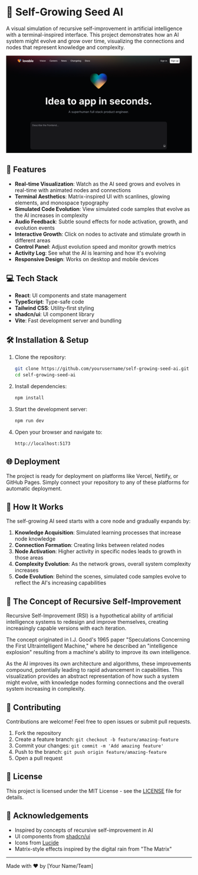 
# 🌱 Self-Growing Seed AI

A visual simulation of recursive self-improvement in artificial intelligence with a terminal-inspired interface. This project demonstrates how an AI system might evolve and grow over time, visualizing the connections and nodes that represent knowledge and complexity.

![Self-Growing Seed AI](public/og-image.png)

## 🚀 Features

- **Real-time Visualization**: Watch as the AI seed grows and evolves in real-time with animated nodes and connections
- **Terminal Aesthetics**: Matrix-inspired UI with scanlines, glowing elements, and monospace typography
- **Simulated Code Evolution**: View simulated code samples that evolve as the AI increases in complexity
- **Audio Feedback**: Subtle sound effects for node activation, growth, and evolution events
- **Interactive Growth**: Click on nodes to activate and stimulate growth in different areas
- **Control Panel**: Adjust evolution speed and monitor growth metrics
- **Activity Log**: See what the AI is learning and how it's evolving
- **Responsive Design**: Works on desktop and mobile devices

## 💻 Tech Stack

- **React**: UI components and state management
- **TypeScript**: Type-safe code
- **Tailwind CSS**: Utility-first styling
- **shadcn/ui**: UI component library
- **Vite**: Fast development server and bundling

## 🛠️ Installation & Setup

1. Clone the repository:
   ```bash
   git clone https://github.com/yourusername/self-growing-seed-ai.git
   cd self-growing-seed-ai
   ```

2. Install dependencies:
   ```bash
   npm install
   ```

3. Start the development server:
   ```bash
   npm run dev
   ```

4. Open your browser and navigate to:
   ```
   http://localhost:5173
   ```

## 🌐 Deployment

The project is ready for deployment on platforms like Vercel, Netlify, or GitHub Pages. Simply connect your repository to any of these platforms for automatic deployment.

## 📖 How It Works

The self-growing AI seed starts with a core node and gradually expands by:

1. **Knowledge Acquisition**: Simulated learning processes that increase node knowledge
2. **Connection Formation**: Creating links between related nodes
3. **Node Activation**: Higher activity in specific nodes leads to growth in those areas
4. **Complexity Evolution**: As the network grows, overall system complexity increases
5. **Code Evolution**: Behind the scenes, simulated code samples evolve to reflect the AI's increasing capabilities

## 🧠 The Concept of Recursive Self-Improvement

Recursive Self-Improvement (RSI) is a hypothetical ability of artificial intelligence systems to redesign and improve themselves, creating increasingly capable versions with each iteration.

The concept originated in I.J. Good's 1965 paper "Speculations Concerning the First Ultraintelligent Machine," where he described an "intelligence explosion" resulting from a machine's ability to improve its own intelligence.

As the AI improves its own architecture and algorithms, these improvements compound, potentially leading to rapid advancement in capabilities. This visualization provides an abstract representation of how such a system might evolve, with knowledge nodes forming connections and the overall system increasing in complexity.

## 🤝 Contributing

Contributions are welcome! Feel free to open issues or submit pull requests.

1. Fork the repository
2. Create a feature branch: `git checkout -b feature/amazing-feature`
3. Commit your changes: `git commit -m 'Add amazing feature'`
4. Push to the branch: `git push origin feature/amazing-feature`
5. Open a pull request

## 📜 License

This project is licensed under the MIT License - see the [LICENSE](LICENSE) file for details.

## 🙏 Acknowledgements

- Inspired by concepts of recursive self-improvement in AI
- UI components from [shadcn/ui](https://ui.shadcn.com/)
- Icons from [Lucide](https://lucide.dev/)
- Matrix-style effects inspired by the digital rain from "The Matrix"

---

Made with ❤️ by [Your Name/Team]
